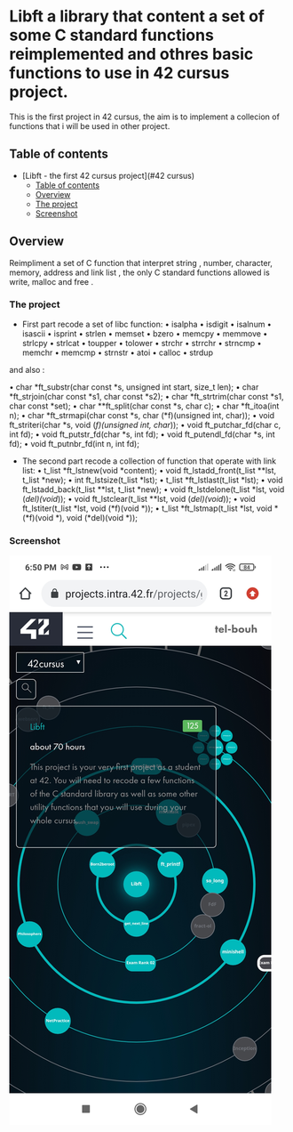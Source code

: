 # Libft a library that content a set of some C standard functions reimplemented and othres basic functions to use in 42 cursus project.

This is the first project in 42 cursus, the aim is to implement a  collecion of functions that i will be used in other project.  

## Table of contents

- [Libft - the first 42 cursus project](#42 cursus)
  - [Table of contents](#table-of-contents)
  - [Overview](#overview)
  - [The project](#the-project)
  - [Screenshot](#screenshot)
  


## Overview

Reimpliment a set of C function that interpret string , number, character, memory, address and link list , the only C standard functions allowed is write, malloc and free .

### The project

- First part recode a set of libc function:
  • isalpha
  • isdigit
  • isalnum
  • isascii
  • isprint
  • strlen
  • memset
  • bzero
  • memcpy
  • memmove
  • strlcpy
  • strlcat
  • toupper
  • tolower
  • strchr
  • strrchr
  • strncmp
  • memchr
  • memcmp
  • strnstr
  • atoi
  • calloc
  • strdup

and also :

  • char *ft_substr(char const *s, unsigned int start, size_t len);
  • char *ft_strjoin(char const *s1, char const *s2);
  • char *ft_strtrim(char const *s1, char const *set);
  • char **ft_split(char const *s, char c);
  • char *ft_itoa(int n);
  • char *ft_strmapi(char const *s, char (*f)(unsigned int, char));
  • void ft_striteri(char *s, void (*f)(unsigned int, char*));
  • void ft_putchar_fd(char c, int fd);
  • void ft_putstr_fd(char *s, int fd);
  • void ft_putendl_fd(char *s, int fd);
  • void ft_putnbr_fd(int n, int fd);
  
  
- The second part recode a collection of function that operate with link list:
  • t_list *ft_lstnew(void *content);
  • void ft_lstadd_front(t_list **lst, t_list *new);
  • int ft_lstsize(t_list *lst);
  • t_list *ft_lstlast(t_list *lst);
  • void ft_lstadd_back(t_list **lst, t_list *new);
  • void ft_lstdelone(t_list *lst, void (*del)(void*));
  • void ft_lstclear(t_list **lst, void (*del)(void*));
  • void ft_lstiter(t_list *lst, void (*f)(void *));
  • t_list *ft_lstmap(t_list *lst, void *(*f)(void *), void (*del)(void *));

### Screenshot

![Result](./screenshot/Libft.jpg)
